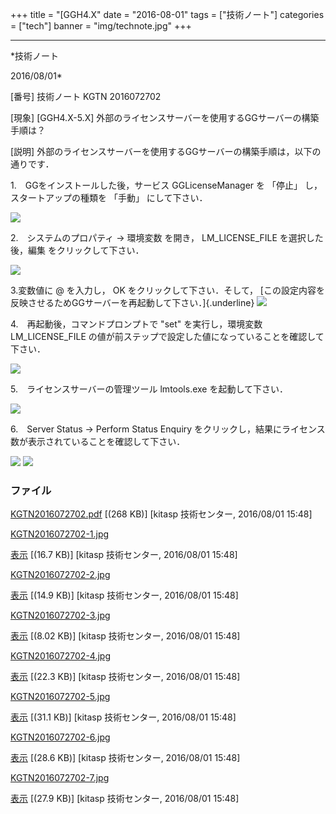 ﻿+++
title = "[GGH4.X"
date = "2016-08-01"
tags = ["技術ノート"]
categories = ["tech"]
banner = "img/technote.jpg"
+++

-----------------------------------------------------------------------------------------------------------------------------

*技術ノート

2016/08/01*


[番号]
技術ノート KGTN 2016072702

[現象]
[GGH4.X-5.X]
外部のライセンスサーバーを使用するGGサーバーの構築手順は？

[説明]
外部のライセンスサーバーを使用するGGサーバーの構築手順は，以下の通りです．

1.　GGをインストールした後，サービス GGLicenseManager を 「停止」
し，スタートアップの種類を 「手動」 にして下さい．

![](http://techreport.kitasp.net/attachments/download/2872/KGTN2016072702-1.jpg)

2.　システムのプロパティ → 環境変数 を開き， LM_LICENSE_FILE
を選択した後，編集 をクリックして下さい．

![](http://techreport.kitasp.net/attachments/download/2873/KGTN2016072702-2.jpg)

3.変数値に @ を入力し， OK をクリックして下さい．そして，
[この設定内容を反映させるためGGサーバーを再起動して下さい．]{.underline}
![](http://techreport.kitasp.net/attachments/download/2874/KGTN2016072702-3.jpg)

4.　再起動後，コマンドプロンプトで "set" を実行し，環境変数
LM_LICENSE_FILE
の値が前ステップで設定した値になっていることを確認して下さい．

![](http://techreport.kitasp.net/attachments/download/2875/KGTN2016072702-4.jpg)

5.　ライセンスサーバーの管理ツール lmtools.exe を起動して下さい．

![](http://techreport.kitasp.net/attachments/download/2876/KGTN2016072702-5.jpg)

6.　Server Status → Perform Status Enquiry
をクリックし，結果にライセンス数が表示されていることを確認して下さい．

![](http://techreport.kitasp.net/attachments/download/2877/KGTN2016072702-6.jpg)
![](http://techreport.kitasp.net/attachments/download/2878/KGTN2016072702-7.jpg)


### ファイル

 
 


[KGTN2016072702.pdf](http://techreport.kitasp.net/attachments/download/2871/KGTN2016072702.pdf)
 [(268 KB)] [kitasp 技術センター, 2016/08/01
15:48]

[KGTN2016072702-1.jpg](http://techreport.kitasp.net/attachments/download/2872/KGTN2016072702-1.jpg)

[表示](http://techreport.kitasp.net/attachments/2872/KGTN2016072702-1.jpg "表示")
 [(16.7 KB)] [kitasp 技術センター, 2016/08/01
15:48]

[KGTN2016072702-2.jpg](http://techreport.kitasp.net/attachments/download/2873/KGTN2016072702-2.jpg)

[表示](http://techreport.kitasp.net/attachments/2873/KGTN2016072702-2.jpg "表示")
 [(14.9 KB)] [kitasp 技術センター, 2016/08/01
15:48]

[KGTN2016072702-3.jpg](http://techreport.kitasp.net/attachments/download/2874/KGTN2016072702-3.jpg)

[表示](http://techreport.kitasp.net/attachments/2874/KGTN2016072702-3.jpg "表示")
 [(8.02 KB)] [kitasp 技術センター, 2016/08/01
15:48]

[KGTN2016072702-4.jpg](http://techreport.kitasp.net/attachments/download/2875/KGTN2016072702-4.jpg)

[表示](http://techreport.kitasp.net/attachments/2875/KGTN2016072702-4.jpg "表示")
 [(22.3 KB)] [kitasp 技術センター, 2016/08/01
15:48]

[KGTN2016072702-5.jpg](http://techreport.kitasp.net/attachments/download/2876/KGTN2016072702-5.jpg)

[表示](http://techreport.kitasp.net/attachments/2876/KGTN2016072702-5.jpg "表示")
 [(31.1 KB)] [kitasp 技術センター, 2016/08/01
15:48]

[KGTN2016072702-6.jpg](http://techreport.kitasp.net/attachments/download/2877/KGTN2016072702-6.jpg)

[表示](http://techreport.kitasp.net/attachments/2877/KGTN2016072702-6.jpg "表示")
 [(28.6 KB)] [kitasp 技術センター, 2016/08/01
15:48]

[KGTN2016072702-7.jpg](http://techreport.kitasp.net/attachments/download/2878/KGTN2016072702-7.jpg)

[表示](http://techreport.kitasp.net/attachments/2878/KGTN2016072702-7.jpg "表示")
 [(27.9 KB)] [kitasp 技術センター, 2016/08/01
15:48]


 


 

